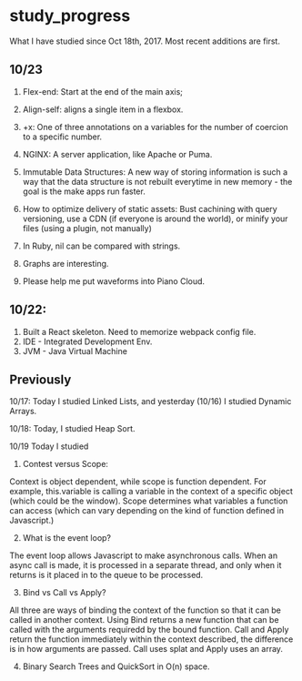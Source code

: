 # study_progress
What I have studied since Oct 18th, 2017. Most recent additions are first.

## 10/23

1. Flex-end: Start at the end of the main axis;
2. Align-self: aligns a single item in a flexbox.
3. +x: One of three annotations on a variables for the number of coercion to a specific number.
4. NGINX: A server application, like Apache or Puma.
5. Immutable Data Structures: A new way of storing information is such a way that the data structure is not rebuilt everytime    in new memory - the goal is the make apps run faster. 
6. How to optimize delivery of static assets: Bust cachining with query versioning, use a CDN (if everyone is around the world), or minify your files (using a plugin, not manually)
7. In Ruby, nil can be compared with strings.

8. Graphs are interesting.
9. Please help me put waveforms into Piano Cloud.

## 10/22: 
1. Built a React skeleton. Need to memorize webpack config file. 
2. IDE - Integrated Development Env.
3. JVM - Java Virtual Machine

## Previously 

10/17:
Today I studied Linked Lists, and yesterday (10/16) I studied Dynamic Arrays. 

10/18:
Today, I studied Heap Sort.

10/19
Today I studied 
  1.  Contest versus Scope: 
  
  Context is object dependent, while scope is function dependent. For example, this.variable is calling a variable in the context of a specific object (which could be the window). Scope determines what variables a function can access (which can vary depending on the kind of function defined in Javascript.)
  
  2. What is the event loop?
  
  The event loop allows Javascript to make asynchronous calls. When an async call is made, it is processed in a separate thread, and only when it returns is it placed in to the queue to be processed.
  
  3. Bind vs Call vs Apply? 
  
  All three are ways of binding the context of the function so that it can be called in another context. Using Bind returns a new function that can be called with the arguments requiredd by the bound function. Call and Apply return the function immediately within the context described, the difference is in how arguments are passed. Call uses splat and Apply uses an array. 
  
  4. Binary Search Trees and QuickSort in O(n) space. 
  
 
